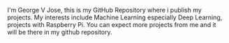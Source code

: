  I'm George V Jose, this is my GitHub Repository where i publish my projects. 
 My interests include Machine Learning especially Deep Learning, projects with Raspberry Pi.
You can expect more projects from me and it will be there in my github repository.
